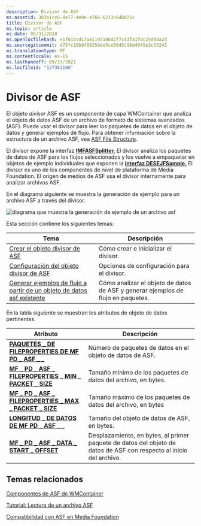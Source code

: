 ```yaml
---
description: Divisor de ASF
ms.assetid: 383b1cc6-4a77-4e0e-a766-6213c64b025c
title: Divisor de ASF
ms.topic: article
ms.date: 05/31/2018
ms.openlocfilehash: e1f61bcd17a81197106d2f7c43fa1fdc25d9da2d
ms.sourcegitcommit: d75fc10b9f0825bbe5ce5045c90d4045e3c53243
ms.translationtype: MT
ms.contentlocale: es-ES
ms.lasthandoff: 09/13/2021
ms.locfileid: "127361186"
---
```

# <a name="asf-splitter"></a>Divisor de ASF

El objeto *divisor* ASF es un componente de capa WMContainer que analiza el objeto de datos ASF de un archivo de formato de sistemas avanzados (ASF). Puede usar el divisor para leer los paquetes de datos en el objeto de datos y generar ejemplos de flujo. Para obtener información sobre la estructura de un archivo ASF, vea [ASF File Structure](asf-file-structure.md).

El divisor expone la interfaz [**IMFASFSplitter.**](/windows/desktop/api/wmcontainer/nn-wmcontainer-imfasfsplitter) El divisor analiza los paquetes de datos de ASF para los flujos seleccionados y los vuelve a empaquetar en objetos de ejemplo individuales que exponen la [**interfaz DESEJFSample.**](/windows/desktop/api/mfobjects/nn-mfobjects-imfsample) El divisor es uno de los componentes de nivel de plataforma de Media Foundation. El origen de medios de ASF usa el divisor internamente para analizar archivos ASF.

En el diagrama siguiente se muestra la generación de ejemplo para un archivo ASF a través del divisor.

![diagrama que muestra la generación de ejemplo de un archivo asf](images/1eb9789c-c586-4f44-b907-b086cf288cc1.gif)

Esta sección contiene los siguientes temas:



| Tema                                                                                                                        | Descripción                                                             |
|------------------------------------------------------------------------------------------------------------------------------|-------------------------------------------------------------------------|
| [Crear el objeto divisor de ASF](creating-the-asf-splitter-object.md)                                                     | Cómo crear e inicializar el divisor.                              |
| [Configuración del objeto divisor de ASF](configuring-the-asf-splitter-object.md)                                               | Opciones de configuración para el divisor.                                |
| [Generar ejemplos de flujo a partir de un objeto de datos asf existente](generating-stream-samples-from-an-existing-asf-data-object.md) | Cómo analizar el objeto de datos de ASF y generar ejemplos de flujo en paquetes. |



 

En la tabla siguiente se muestran los atributos de objeto de datos pertinentes.



| Atributo                                                                                                    | Descripción                                                                                          |
|--------------------------------------------------------------------------------------------------------------|------------------------------------------------------------------------------------------------------|
| [**PAQUETES \_ DE FILEPROPERTIES DE MF PD \_ ASF \_ \_**](mf-pd-asf-fileproperties-packets-attribute.md)                   | Número de paquetes de datos en el objeto de datos de ASF.                                                       |
| [**MF \_ PD \_ ASF \_ FILEPROPERTIES \_ MIN \_ PACKET \_ SIZE**](mf-pd-asf-fileproperties-min-packet-size-attribute.md) | Tamaño mínimo de los paquetes de datos del archivo, en bytes.                                              |
| [**MF \_ PD \_ ASF \_ FILEPROPERTIES \_ MAX \_ PACKET \_ SIZE**](mf-pd-asf-fileproperties-max-packet-size-attribute.md) | Tamaño máximo de los paquetes de datos del archivo, en bytes                                               |
| [**LONGITUD \_ DE DATOS DE MF PD \_ ASF \_ \_**](mf-pd-asf-data-length-attribute.md)                                         | Tamaño del objeto de datos de ASF, en bytes.                                                               |
| [**MF \_ PD \_ ASF \_ DATA \_ START \_ OFFSET**](mf-pd-asf-data-start-offset-attribute.md)                            | Desplazamiento, en bytes, al primer paquete de datos del objeto de datos de ASF con respecto al inicio del archivo. |



 

## <a name="related-topics"></a>Temas relacionados

<dl> <dt>

[Componentes de ASF de WMContainer](wmcontainer-asf-components.md)
</dt> <dt>

[Tutorial: Lectura de un archivo ASF](tutorial--reading-an-asf-file.md)
</dt> <dt>

[Compatibilidad con ASF en Media Foundation](asf-support-in-media-foundation.md)
</dt> </dl>

 

 



